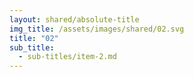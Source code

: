 ```yaml
---
layout: shared/absolute-title
img_title: /assets/images/shared/02.svg
title: "02"
sub_title:
  - sub-titles/item-2.md
---
```

